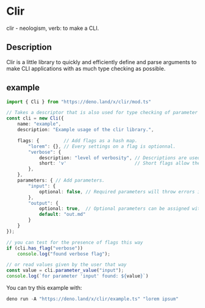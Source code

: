 # Clir

clir - neologism, verb: to make a CLI.

## Description

Clir is a little library to quickly and efficiently define and parse arguments to make CLI applications with as much type checking as possible.

## example

```ts
import { Cli } from "https://deno.land/x/clir/mod.ts"

// Takes a descriptor that is also used for type checking of parameter names.
const cli = new Cli({
    name: "example",
    description: "Example usage of the clir library.",

    flags: {         // Add flags as a hash map.
        "lorem": {}, // Every settings on a flag is optionnal.
        "verbose": {
            description: "level of verbosity", // Descriptions are used in the procedural help page.
            short: 'v'                         // Short flags allow the '-v' syntax.
        },
    },
    parameters: { // Add parameters.
        "input": {
            optional: false, // Required parameters will throw errors if not provided.
        },
        "output": {
            optional: true,  // Optional parameters can be assigned with the '--param=value', remaining arguments will be assigned to them.
            default: "out.md"
        }
    }
});

// you can test for the presence of flags this way
if (cli.has_flag("verbose"))
    console.log("found verbose flag");

// or read values given by the user that way
const value = cli.parameter_value("input");
console.log(`for parameter 'input' found: ${value}`)
```

You can try this example with:
```powershell
deno run -A "https://deno.land/x/clir/example.ts" "lorem ipsum"
```
